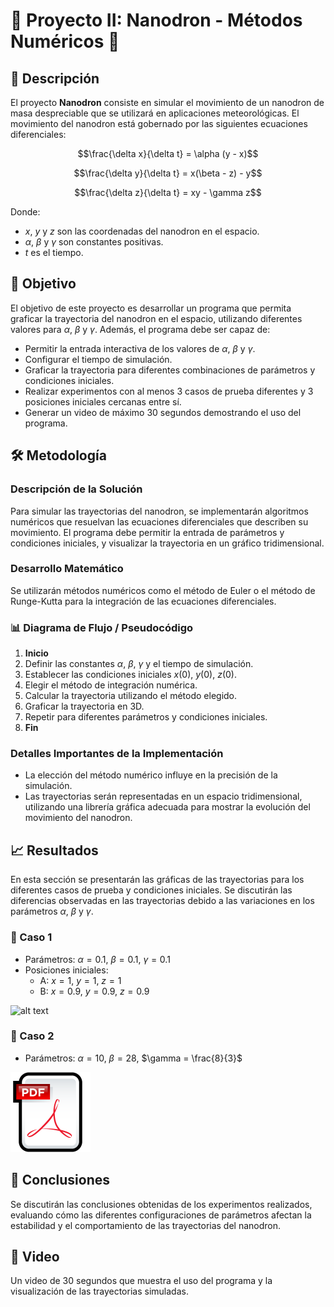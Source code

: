 # 🚁 Proyecto II: Nanodron - Métodos Numéricos 🌟

## 📖 Descripción
El proyecto **Nanodron** consiste en simular el movimiento de un nanodron de masa despreciable que se utilizará en aplicaciones meteorológicas. El movimiento del nanodron está gobernado por las siguientes ecuaciones diferenciales:

$$\frac{\delta x}{\delta t} = \alpha (y - x)$$

$$\frac{\delta y}{\delta t} = x(\beta - z) - y$$

$$\frac{\delta z}{\delta t} = xy - \gamma z$$

Donde:
- $x$, $y$ y $z$ son las coordenadas del nanodron en el espacio.
- $\alpha$, $\beta$ y $\gamma$ son constantes positivas.
- $t$ es el tiempo.

## 🎯 Objetivo
El objetivo de este proyecto es desarrollar un programa que permita graficar la trayectoria del nanodron en el espacio, utilizando diferentes valores para $\alpha$, $\beta$ y $\gamma$. Además, el programa debe ser capaz de:
- Permitir la entrada interactiva de los valores de $\alpha$, $\beta$ y $\gamma$.
- Configurar el tiempo de simulación.
- Graficar la trayectoria para diferentes combinaciones de parámetros y condiciones iniciales.
- Realizar experimentos con al menos 3 casos de prueba diferentes y 3 posiciones iniciales cercanas entre sí.
- Generar un video de máximo 30 segundos demostrando el uso del programa.

## 🛠️ Metodología

### Descripción de la Solución
Para simular las trayectorias del nanodron, se implementarán algoritmos numéricos que resuelvan las ecuaciones diferenciales que describen su movimiento. El programa debe permitir la entrada de parámetros y condiciones iniciales, y visualizar la trayectoria en un gráfico tridimensional.

### Desarrollo Matemático
Se utilizarán métodos numéricos como el método de Euler o el método de Runge-Kutta para la integración de las ecuaciones diferenciales.

### 📊 Diagrama de Flujo / Pseudocódigo
1. **Inicio**
2. Definir las constantes $\alpha$, $\beta$, $\gamma$ y el tiempo de simulación.
3. Establecer las condiciones iniciales $x(0)$, $y(0)$, $z(0)$.
4. Elegir el método de integración numérica.
5. Calcular la trayectoria utilizando el método elegido.
6. Graficar la trayectoria en 3D.
7. Repetir para diferentes parámetros y condiciones iniciales.
8. **Fin**

### Detalles Importantes de la Implementación
- La elección del método numérico influye en la precisión de la simulación.
- Las trayectorias serán representadas en un espacio tridimensional, utilizando una librería gráfica adecuada para mostrar la evolución del movimiento del nanodron.

## 📈 Resultados
En esta sección se presentarán las gráficas de las trayectorias para los diferentes casos de prueba y condiciones iniciales. Se discutirán las diferencias observadas en las trayectorias debido a las variaciones en los parámetros $\alpha$, $\beta$ y $\gamma$.

### 🌟 Caso 1
- Parámetros: $\alpha = 0.1$, $\beta = 0.1$, $\gamma = 0.1$
- Posiciones iniciales:
  - A: $x = 1$, $y = 1$, $z = 1$
  - B: $x = 0.9$, $y = 0.9$, $z = 0.9$

![alt text](ezgif-2-1fabaa24c0.gif)

### 🌟 Caso 2
- Parámetros: $\alpha = 10$, $\beta = 28$, $\gamma = \frac{8}{3}$

[![Informe General](assets/info.png)](https://epnecuador-my.sharepoint.com/:w:/g/personal/jose_andino_epn_edu_ec/EcrDU2tIPdRAk0satv8X9t8BoqURWEQh-E0G2Zu5oUFQxg)

## 📜 Conclusiones
Se discutirán las conclusiones obtenidas de los experimentos realizados, evaluando cómo las diferentes configuraciones de parámetros afectan la estabilidad y el comportamiento de las trayectorias del nanodron.

## 🎥 Video
Un video de 30 segundos que muestra el uso del programa y la visualización de las trayectorias simuladas.
